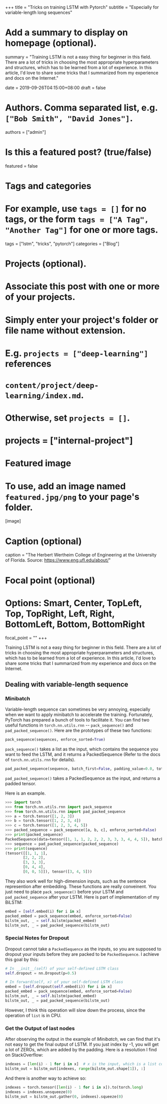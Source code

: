+++
title = "Tricks on training LSTM with Pytorch"
subtitle = "Especially for variable-length long sequences"

# Add a summary to display on homepage (optional).
summary = "Training LSTM is not a easy thing for beginner in this field. There are a lot of tricks in choosing the most appropriate hyperparameters and structures, which has to be learned from a lot of experience. In this article, I'd love to share some tricks that I summarized from my experience and docs on the Internet."

date = 2019-09-26T04:15:00+08:00
draft = false

# Authors. Comma separated list, e.g. `["Bob Smith", "David Jones"]`.
authors = ["admin"]

# Is this a featured post? (true/false)
featured = false

# Tags and categories
# For example, use `tags = []` for no tags, or the form `tags = ["A Tag", "Another Tag"]` for one or more tags.
tags = ["lstm", "tricks", "pytorch"]
categories = ["Blog"]

# Projects (optional).
#   Associate this post with one or more of your projects.
#   Simply enter your project's folder or file name without extension.
#   E.g. `projects = ["deep-learning"]` references 
#   `content/project/deep-learning/index.md`.
#   Otherwise, set `projects = []`.
# projects = ["internal-project"]

# Featured image
# To use, add an image named `featured.jpg/png` to your page's folder. 
[image]
  # Caption (optional)
  caption = "The Herbert Wertheim College of Engineering at the University of Florida. Source: https://www.eng.ufl.edu/about/"

  # Focal point (optional)
  # Options: Smart, Center, TopLeft, Top, TopRight, Left, Right, BottomLeft, Bottom, BottomRight
  focal_point = ""
+++

Training LSTM is not a easy thing for beginner in this field. There are a lot of tricks in choosing the most appropriate hyperparameters and structures, which has to be learned from a lot of experience. In this article, I'd love to share some tricks that I summarized from my experience and docs on the Internet.

## Dealing with variable-length sequence

### Minibatch
Variable-length sequence can sometimes be very annoying, especially when we want to apply minibatch to accelerate the training. Fortunately, PyTorch has prepared a bunch of tools to facilitate it. You can find two useful functions in `torch.nn.utils.rnn` -- `pack_sequence()` and `pad_packed_sequence()`. Here are the prototypes of these two functions:
```python
pack_sequence(sequences, enforce_sorted=True)
```
`pack_sequence()` takes a list as the input, which contains the sequence you want to feed the LSTM, and it returns a PackedSequence (Refer to the docs of `torch.nn.utils.rnn` for details).
```python
pad_packed_sequence(sequence, batch_first=False, padding_value=0.0, total_length=None)
```
`pad_packed_sequence()` takes a PackedSequence as the input, and returns a padded tensor.

Here is an example.
```python
>>> import torch
>>> from torch.nn.utils.rnn import pack_sequence
>>> from torch.nn.utils.rnn import pad_packed_sequence
>>> a = torch.tensor([1, 2, 3])
>>> b = torch.tensor([1, 2, 3, 4])
>>> c = torch.tensor([1, 2, 3, 4, 5])
>>> packed_sequence = pack_sequence([a, b, c], enforce_sorted=False)
>>> print(packed_sequence)
PackedSequence(data=tensor([1, 1, 1, 2, 2, 2, 3, 3, 3, 4, 4, 5]), batch_sizes=tensor([3, 3, 3, 2, 1]), sorted_indices=tensor([2, 1, 0]), unsorted_indices=tensor([2, 1, 0]))
>>> sequence = pad_packed_sequence(packed_sequence)
>>> print(sequence)
(tensor([[1, 1, 1],
        [2, 2, 2],
        [3, 3, 3],
        [0, 4, 4],
        [0, 0, 5]]), tensor([3, 4, 5]))
```
They also work well for high-dimension inputs, such as the sentence represention after embedding.
These functions are really conveinent. You just need to place `pack_sequence()` before your LSTM and `pad_packed_sequence` after your LSTM. Here is part of implementation of my BiLSTM:
```python
embed = [self.embed(i) for i in x]
packed_embed = pack_sequence(embed, enforce_sorted=False)
bilstm_out, _ = self.bilstm(packed_embed)
bilstm_out, _ = pad_packed_sequence(bilstm_out)
```
### Special Notes for Dropout
Dropout cannot take a `PackedSequence` as the inputs, so you are supposed to dropout your inputs before they are packed to be `PackedSequence`. I achieve this goal by this:
```python
# In __init__(self) of your self-defined LSTM class
self.dropout = nn.Dropout(p=0.5)

# In forward(self, x) of your self-defined LSTM class
embed = [self.dropout(self.embed(i)) for i in x]
packed_embed = pack_sequence(embed, enforce_sorted=False)
bilstm_out, _ = self.bilstm(packed_embed)
bilstm_out, _ = pad_packed_sequence(bilstm_out)
```
However, I think this operation will slow down the process, since the operation of `list` is in CPU.

### Get the Output of last nodes
After observing the output in the example of *Minibatch*, we can find that it's not easy to get the final output of LSTM. If you just index by -1, you will get a lot of ZEROs, which are added by the padding. Here is a resolution I find on StackOverflow:
```python
indexes = [len(i) - 1 for i in x]  # x is the input, which is a list contains sentence embeddings in a batch
bilstm_out = bilstm_out[indexes, range(bilstm_out.shape[1]), :]
```
And there is another way to achieve so:
```python
indexes = torch.tensor([len(i) - 1 for i in x]).to(torch.long)
indexes = indexes.unsqueeze(0)
bilstm_out = bilstm_out.gather(0, indexes).squeeze(0)
```